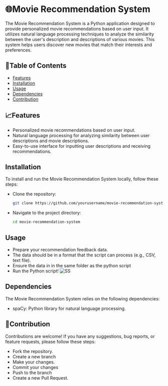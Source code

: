# 🌐Movie Recommendation System

The Movie Recommendation System is a Python application designed to provide personalized movie recommendations based on user input. It utilizes natural language processing techniques to analyze the similarity between the user's description and descriptions of various movies. This system helps users discover new movies that match their interests and preferences.

## 📑Table of Contents

- [Features](#features)
- [Installation](#installation)
- [Usage](#usage)
- [Dependencies](#dependencies)
- [Contribution](#contribution)

## 📈Features

- Personalized movie recommendations based on user input.
- Natural language processing for analyzing similarity between user descriptions and movie descriptions.
- Easy-to-use interface for inputting user descriptions and receiving recommendations.

## Installation

To install and run the Movie Recommendation System locally, follow these steps:

- Clone the repository:

   ```bash
   git clone https://github.com/yourusername/movie-recommendation-system.git
- Navigate to the project directory:
   ```bash
   cd movie-recommendation-system

## Usage
- Prepare your recommendation feedback data.
- The data should be in a format that the script can process (e.g., CSV, text file).
- Ensure the data in in the same folder as the python script
- Run the Python script!
![SS](https://github.com/Alex-osayi/finalCapstone/assets/156614065/4bab011f-24e1-49d3-bfe2-85422ee9d052)

## Dependencies
The Movie Recommendation System relies on the following dependencies:

- spaCy: Python library for natural language processing.

## 👯Contribution
Contributions are welcome! If you have any suggestions, bug reports, or feature requests, please  follow these steps:
- Fork the repository.
- Create a new branch 
- Make your changes.
- Commit your changes 
- Push to the branch 
- Create a new Pull Request.
